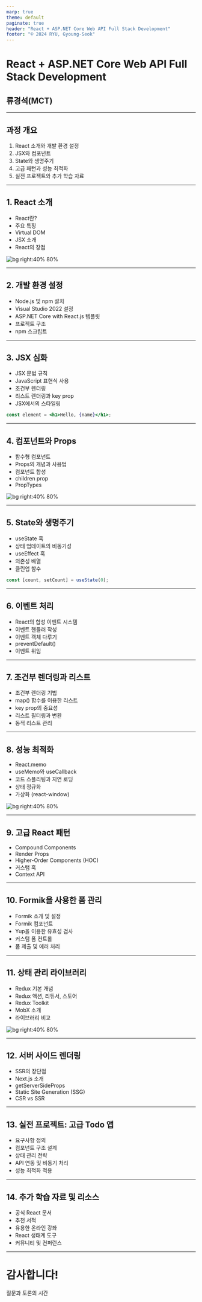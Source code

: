 ```yaml
---
marp: true
theme: default
paginate: true
header: "React + ASP.NET Core Web API Full Stack Development"
footer: "© 2024 RYU, Gyoung-Seok"
---
```


# React + ASP.NET Core Web API Full Stack Development

## 류경석(MCT)

---

## 과정 개요

1. React 소개와 개발 환경 설정
2. JSX와 컴포넌트
3. State와 생명주기
4. 고급 패턴과 성능 최적화
5. 실전 프로젝트와 추가 학습 자료

---

## 1. React 소개

- React란?
- 주요 특징
- Virtual DOM
- JSX 소개
- React의 장점

![bg right:40% 80%](https://via.placeholder.com/500x300?text=React+Logo)

---

## 2. 개발 환경 설정

- Node.js 및 npm 설치
- Visual Studio 2022 설정
- ASP.NET Core with React.js 템플릿
- 프로젝트 구조
- npm 스크립트

---

## 3. JSX 심화

- JSX 문법 규칙
- JavaScript 표현식 사용
- 조건부 렌더링
- 리스트 렌더링과 key prop
- JSX에서의 스타일링

```jsx
const element = <h1>Hello, {name}</h1>;
```

---

## 4. 컴포넌트와 Props

- 함수형 컴포넌트
- Props의 개념과 사용법
- 컴포넌트 합성
- children prop
- PropTypes

![bg right:40% 80%](https://via.placeholder.com/500x300?text=Component+Tree)

---

## 5. State와 생명주기

- useState 훅
- 상태 업데이트의 비동기성
- useEffect 훅
- 의존성 배열
- 클린업 함수

```jsx
const [count, setCount] = useState(0);
```

---

## 6. 이벤트 처리

- React의 합성 이벤트 시스템
- 이벤트 핸들러 작성
- 이벤트 객체 다루기
- preventDefault()
- 이벤트 위임

---

## 7. 조건부 렌더링과 리스트

- 조건부 렌더링 기법
- map() 함수를 이용한 리스트
- key prop의 중요성
- 리스트 필터링과 변환
- 동적 리스트 관리

---

## 8. 성능 최적화

- React.memo
- useMemo와 useCallback
- 코드 스플리팅과 지연 로딩
- 상태 정규화
- 가상화 (react-window)

![bg right:40% 80%](https://via.placeholder.com/500x300?text=Performance+Graph)

---

## 9. 고급 React 패턴

- Compound Components
- Render Props
- Higher-Order Components (HOC)
- 커스텀 훅
- Context API

---

## 10. Formik을 사용한 폼 관리

- Formik 소개 및 설정
- Formik 컴포넌트
- Yup을 이용한 유효성 검사
- 커스텀 폼 컨트롤
- 폼 제출 및 에러 처리

---

## 11. 상태 관리 라이브러리

- Redux 기본 개념
- Redux 액션, 리듀서, 스토어
- Redux Toolkit
- MobX 소개
- 라이브러리 비교

![bg right:40% 80%](https://via.placeholder.com/500x300?text=State+Management)

---

## 12. 서버 사이드 렌더링

- SSR의 장단점
- Next.js 소개
- getServerSideProps
- Static Site Generation (SSG)
- CSR vs SSR

---

## 13. 실전 프로젝트: 고급 Todo 앱

- 요구사항 정의
- 컴포넌트 구조 설계
- 상태 관리 전략
- API 연동 및 비동기 처리
- 성능 최적화 적용

---

## 14. 추가 학습 자료 및 리소스

- 공식 React 문서
- 추천 서적
- 유용한 온라인 강좌
- React 생태계 도구
- 커뮤니티 및 컨퍼런스

---

# 감사합니다!

질문과 토론의 시간